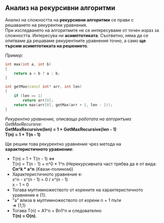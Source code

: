 ## Анализ на рекурсивни алгоритми

Анализ на сложността на **рекурсивни алгоритми** се прави с решаването на рекурентни уравнения.  
При изследването на алгоритмите не се интересуваме от точен израз за сложността. Интересува ни **асимптотиката**. Съответно, няма да се опитваме да решаваме рекурентните уравнения точно, а само **ще търсим асимптотиката на решението**.

*Пример:*
```c++
int max(int a, int b)
{
	return a > b ? a : b;
}

int getMax(const int* arr, int len)
{
	if (len == 1)
		return arr[0];
	return max(arr[0], getMax(arr + 1, len - 1));
}
```

*Рекурентно уравнение, описващо работата на алгоритъма GetMaxRecursive:*  
**GetMaxRecursive(len) = 1 + GetMaxRecursive(len - 1)  
T(n) = 1 + T(n - 1)**  

Ще решим това рекурентно уравнение чрез метода на **характеристичното уравнение**:  
- T(n) = 1 + T(n - 1) <=>  
T(n) = T(n - 1) + n^0 * 1^n (Нерекурсивната част трябва да е от вида: **Cn^k * a^n** (Квази-полином))  
- Характеристичното уравнение е:  
x^n - x^(n - 1) = 0 / x^(n - 1)  
x - 1 = 0  
- Тогава мултимножеството от корените на характеристичното уравнение е {1}.  
- "a" влиза в мултимножеството от корени n + 1 пъти  
=> {1,1}  
- Тогава T(n) = A1^n + Bn1^n и следователно  
**T(n) = O(n)**.  
